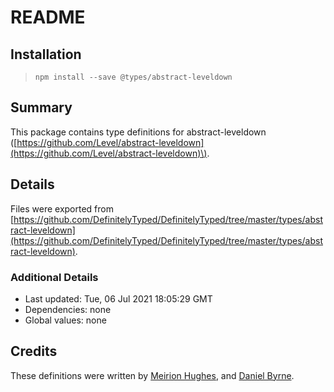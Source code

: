 # README

## Installation

> `npm install --save @types/abstract-leveldown`

## Summary

This package contains type definitions for abstract-leveldown \([https://github.com/Level/abstract-leveldown](https://github.com/Level/abstract-leveldown)\).

## Details

Files were exported from [https://github.com/DefinitelyTyped/DefinitelyTyped/tree/master/types/abstract-leveldown](https://github.com/DefinitelyTyped/DefinitelyTyped/tree/master/types/abstract-leveldown).

### Additional Details

* Last updated: Tue, 06 Jul 2021 18:05:29 GMT
* Dependencies: none
* Global values: none

## Credits

These definitions were written by [Meirion Hughes](https://github.com/MeirionHughes), and [Daniel Byrne](https://github.com/danwbyrne).

